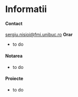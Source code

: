 # Informatii
#### Contact
sergiu.nisioi@fmi.unibuc.ro
**Orar**
* to do
#### Notarea
* to do
#### Proiecte
* to do
